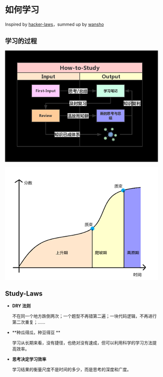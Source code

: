 # 如何学习

Inspired by [hacker-laws](<https://github.com/dwmkerr/hacker-laws>)，summed up by [wansho](<https://gitbook.wansho.cn/about/about>)

## 学习的过程

![如何学习](assets/1559225734215.png)

![学习曲线](assets/1559224390536.png)

## Study-Laws

* **DRY 法则**

  不在同一个地方跌倒两次；一个题型不再错第二遍；一块代码逻辑，不再进行第二次重复；……

* **种瓜得瓜，种豆得豆 **

  学习从长期来看，没有捷径，也绝对没有速成，但可以利用科学的学习方法提高效率。

* **思考决定学习效率**

  学习结果的衡量尺度不是时间的多少，而是思考的深度和广度。

  